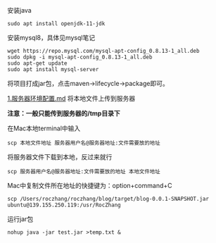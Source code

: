 安装java

```
sudo apt install openjdk-11-jdk
```

安装mysql8，具体见mysql笔记

```
wget https://repo.mysql.com/mysql-apt-config_0.8.13-1_all.deb
sudo dpkg -i mysql-apt-config_0.8.13-1_all.deb
sudo apt-get update
sudo apt install mysql-server
```



将项目打成jar包，点击maven->lifecycle->package即可。

 [1.服务器环境配置.md](1.服务器环境配置.md) 将本地文件上传到服务器

**注意：一般只能传到服务器的/tmp目录下**

在Mac本地terminal中输入

```
scp 本地文件地址 服务器用户名@服务器地址:文件需要放的地址
```

将服务器文件下载到本地，反过来就行

```
scp 服务器用户名@服务器地址:文件需要放的地址 本地文件地址 
```

Mac中复制文件所在地址的快捷键为：option+command+C

```
scp /Users/roczhang/roczhang/blog/target/blog-0.0.1-SNAPSHOT.jar ubuntu@139.155.250.119:/usr/RocZhang
```





运行jar包

```
nohup java -jar test.jar >temp.txt &
```


